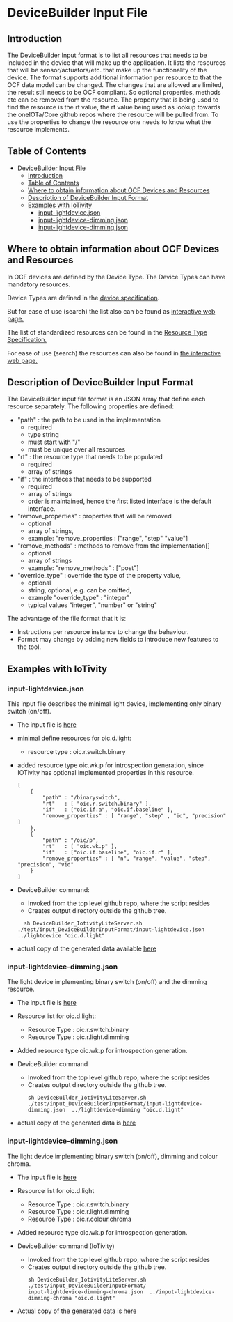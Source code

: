 # DeviceBuilder Input File

## Introduction

The DeviceBuilder Input format is to list all resources that needs to be included in the device that will make up the application.
It lists the resources that will be sensor/actuators/etc. that make up the functionality of the device.
The format supports additional information per resource to that the OCF data model can be changed.
The changes that are allowed are limited, the result still needs to be OCF compliant. So optional properties, methods etc can be removed from the resource.
The property that is being used to find the resource is the rt value, the rt value being used as lookup towards the oneIOTa/Core github repos where the resource will be pulled from.
To use the properties to change the resource one needs to know what the resource implements.

## Table of Contents

- [DeviceBuilder Input File](#devicebuilder-input-file)
  - [Introduction](#introduction)
  - [Table of Contents](#table-of-contents)
  - [Where to obtain information about OCF Devices and Resources](#where-to-obtain-information-about-ocf-devices-and-resources)
  - [Description of DeviceBuilder Input Format](#description-of-devicebuilder-input-format)
  - [Examples with IoTivity](#examples-with-iotivity)
    - [input-lightdevice.json](#input-lightdevicejson)
    - [input-lightdevice-dimming.json](#input-lightdevice-dimmingjson)
    - [input-lightdevice-dimming.json](#input-lightdevice-dimmingjson-1)

## Where to obtain information about OCF Devices and Resources

In OCF devices are defined by the Device Type.
The Device Types can have mandatory resources.

Device Types are defined in the [device specification](https://openconnectivity.org/specs/OCF_Smart_Home_Device_Specification.pdf).

But for ease of use (search) the list also can be found as [interactive web page.](
https://openconnectivityfoundation.github.io/devicemodels/docs/index.html)

The list of standardized resources can be found in the [Resource Type Specification.](
https://openconnectivity.org/specs/OCF_Resource_Type_Specification.pdf)

For ease of use (search) the resources can also be found in [the interactive web page.](
https://openconnectivityfoundation.github.io/devicemodels/docs/resource.html)

## Description of DeviceBuilder Input Format

The DeviceBuilder input file format is an JSON array that define each resource separately.
The following properties are defined:

- "path" : the path to be used in the implementation
  - required
  - type string
  - must start with "/"
  - must be unique over all resources
- "rt"   : the resource type that needs to be populated
  - required
  - array of strings
- "if"   : the interfaces that needs to be supported
  - required
  - array of strings
  - order is maintained, hence the first listed interface is the default interface.
- "remove_properties" : properties that will be removed
  - optional
  - array of strings, 
  - example: "remove_properties : ["range", "step" "value"]
- "remove_methods" :  methods to remove from the implementation[]
  - optional
  - array of strings
  - example: "remove_methods" : ["post"]
- "override_type" :  override the type of the property value,  
  - optional
  - string, optional, e.g. can be omitted,
  - example  "override_type" :  "integer"
  - typical values "integer", "number" or "string"

The advantage of the file format that it is:
  
- Instructions per resource instance to change the behaviour.
- Format may change by adding new fields to introduce new features to the tool.

## Examples with IoTivity

### input-lightdevice.json

This input file describes the minimal light device, implementing only binary switch (on/off).

- The input file is [here](https://github.com/openconnectivityfoundation/DeviceBuilder/blob/master/DeviceBuilderInputFormat-file-examples/input-lightdevice.json)
- minimal define resources for oic.d.light:
  - resource type : oic.r.switch.binary
- added resource type oic.wk.p for introspection generation, since IOTivity has optional implemented properties in this resource.
    ```
    [
        {
            "path" : "/binaryswitch",
            "rt"   : [ "oic.r.switch.binary" ],
            "if"   : ["oic.if.a", "oic.if.baseline" ],
            "remove_properties" : [ "range", "step" , "id", "precision" ]
        },
        {
            "path" : "/oic/p",
            "rt"   : [ "oic.wk.p" ],
            "if"   : ["oic.if.baseline", "oic.if.r" ],
            "remove_properties" : [ "n", "range", "value", "step", "precision", "vid"  
        }
    ]
    ```

- DeviceBuilder command:
  - Invoked from the top level github repo, where the script resides
  - Creates output directory outside the github tree.
  ```
    sh DeviceBuilder_IotivityLiteServer.sh ./test/input_DeviceBuilderInputFormat/input-lightdevice.json  ../lightdevice "oic.d.light"
    ```
- actual copy of the generated data available [here](https://github.com/openconnectivityfoundation/DeviceBuilder/tree/master/DeviceBuilderInputFormat-file-examples/code_examples/lightdevice)
  
### input-lightdevice-dimming.json

The light device implementing binary switch (on/off) and the dimming resource.

- The input file is [here](https://github.com/openconnectivityfoundation/DeviceBuilder/blob/master/DeviceBuilderInputFormat-file-examples/input-lightdevice-dimming.json)

- Resource list for oic.d.light:
  - Resource Type : oic.r.switch.binary
  - Resource Type : oic.r.light.dimming
- Added resource type oic.wk.p for introspection generation.
- DeviceBuilder command
  - Invoked from the top level github repo, where the script resides
  - Creates output directory outside the github tree.
    ```
    sh DeviceBuilder_IotivityLiteServer.sh ./test/input_DeviceBuilderInputFormat/input-lightdevice-dimming.json  ../lightdevice-dimming "oic.d.light"
    ```
- actual copy of the generated data is [here](https://github.com/openconnectivityfoundation/DeviceBuilder/tree/master/DeviceBuilderInputFormat-file-examples/code_examples/lightdevice-dimming)
  
### input-lightdevice-dimming.json
    
The light device implementing binary switch (on/off), dimming and colour chroma.

- The input file is [here](https://github.com/openconnectivityfoundation/DeviceBuilder/blob/master/DeviceBuilderInputFormat-file-examples/input-lightdevice-dimming-chroma.json)
  
- Resource list for oic.d.light 
  - Resource Type : oic.r.switch.binary
  - Resource Type : oic.r.light.dimming
  - Resource Type : oic.r.colour.chroma
- Added resource type oic.wk.p for introspection generation.
- DeviceBuilder command (IoTivity)
  - Invoked from the top level github repo, where the script resides
  - Creates output directory outside the github tree.
    ```
    sh DeviceBuilder_IotivityLiteServer.sh ./test/input_DeviceBuilderInputFormat/
    input-lightdevice-dimming-chroma.json  ../input-lightdevice-dimming-chroma "oic.d.light"
    ```

- Actual copy of the generated data is [here](https://github.com/openconnectivityfoundation/DeviceBuilder/tree/master/DeviceBuilderInputFormat-file-examples/code_examples/lightdevice-dimming-chroma)